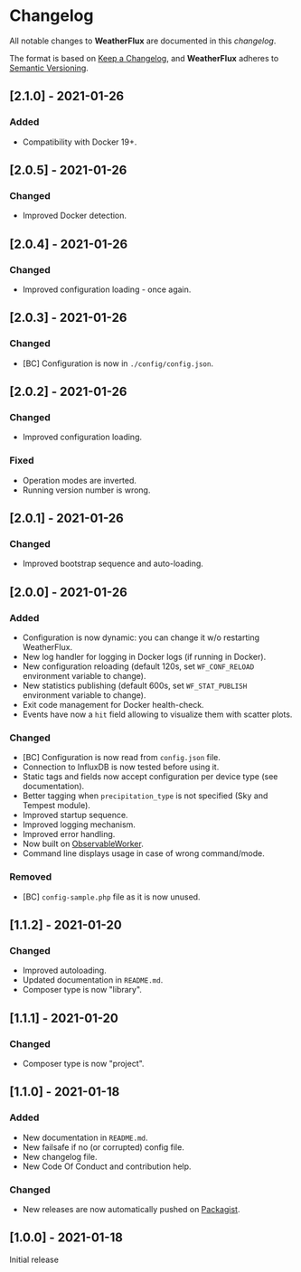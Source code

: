 # Changelog
All notable changes to **WeatherFlux** are documented in this *changelog*.

The format is based on [Keep a Changelog](https://keepachangelog.com/en/1.0.0/), and **WeatherFlux** adheres to [Semantic Versioning](https://semver.org/spec/v2.0.0.html).

## [2.1.0] - 2021-01-26

### Added
- Compatibility with Docker 19+.

## [2.0.5] - 2021-01-26

### Changed
- Improved Docker detection.

## [2.0.4] - 2021-01-26

### Changed
- Improved configuration loading - once again.

## [2.0.3] - 2021-01-26

### Changed
- [BC] Configuration is now in `./config/config.json`.

## [2.0.2] - 2021-01-26

### Changed
- Improved configuration loading.

### Fixed
- Operation modes are inverted.
- Running version number is wrong.

## [2.0.1] - 2021-01-26

### Changed
- Improved bootstrap sequence and auto-loading.

## [2.0.0] - 2021-01-26

### Added
- Configuration is now dynamic: you can change it w/o restarting WeatherFlux.
- New log handler for logging in Docker logs (if running in Docker).
- New configuration reloading (default 120s, set `WF_CONF_RELOAD` environment variable to change).
- New statistics publishing (default 600s, set `WF_STAT_PUBLISH` environment variable to change).
- Exit code management for Docker health-check.
- Events have now a `hit` field allowing to visualize them with scatter plots.

### Changed
- [BC] Configuration is now read from `config.json` file.
- Connection to InfluxDB is now tested before using it.
- Static tags and fields now accept configuration per device type (see documentation).
- Better tagging when `precipitation_type` is not specified (Sky and Tempest module).
- Improved startup sequence.
- Improved logging mechanism.
- Improved error handling.
- Now built on [ObservableWorker](https://github.com/Pierre-Lannoy/ObservableWorker).
- Command line displays usage in case of wrong command/mode.

### Removed
- [BC] `config-sample.php` file as it is now unused.

## [1.1.2] - 2021-01-20

### Changed
- Improved autoloading.
- Updated documentation in `README.md`.
- Composer type is now "library".

## [1.1.1] - 2021-01-20

### Changed
- Composer type is now "project".

## [1.1.0] - 2021-01-18

### Added
- New documentation in `README.md`.
- New failsafe if no (or corrupted) config file.
- New changelog file.
- New Code Of Conduct and contribution help.

### Changed
- New releases are now automatically pushed on [Packagist](https://packagist.org/packages/weatherflux/weatherflux).

## [1.0.0] - 2021-01-18

Initial release
